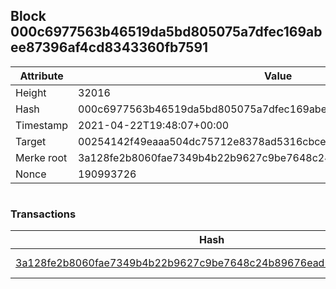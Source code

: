 ## Block 000c6977563b46519da5bd805075a7dfec169abee87396af4cd8343360fb7591

Attribute | Value
--- | ---
Height | 32016
Hash | 000c6977563b46519da5bd805075a7dfec169abee87396af4cd8343360fb7591
Timestamp | 2021-04-22T19:48:07+00:00
Target | 00254142f49eaaa504dc75712e8378ad5316cbcead634704b3734b6271167cc4
Merke root | 3a128fe2b8060fae7349b4b22b9627c9be7648c24b89676ead20c6acbbf5a55d
Nonce | 190993726

```

```

### Transactions

Hash | Amount
--- | ---
[3a128fe2b8060fae7349b4b22b9627c9be7648c24b89676ead20c6acbbf5a55d](3a128fe2b8060fae7349b4b22b9627c9be7648c24b89676ead20c6acbbf5a55d.md) | 10.00000000 SKEPTI 
